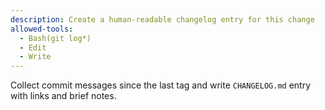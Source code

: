 ```yaml
---
description: Create a human-readable changelog entry for this change
allowed-tools:
  - Bash(git log*)
  - Edit
  - Write
---
```

Collect commit messages since the last tag and write `CHANGELOG.md` entry with links and brief notes.
